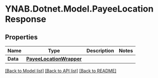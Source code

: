 # YNAB.Dotnet.Model.PayeeLocationResponse
## Properties

Name | Type | Description | Notes
------------ | ------------- | ------------- | -------------
**Data** | [**PayeeLocationWrapper**](PayeeLocationWrapper.md) |  | 

[[Back to Model list]](../README.md#documentation-for-models) [[Back to API list]](../README.md#documentation-for-api-endpoints) [[Back to README]](../README.md)

